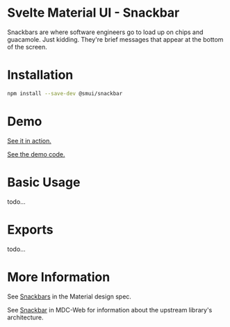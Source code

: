 # Svelte Material UI - Snackbar

Snackbars are where software engineers go to load up on chips and guacamole. Just kidding. They're brief messages that appear at the bottom of the screen.

# Installation

```sh
npm install --save-dev @smui/snackbar
```

# Demo

[See it in action.](https://sveltematerialui.com/demo/snackbar)

[See the demo code.](/site/src/routes/demo/snackbar/)

# Basic Usage

todo...

# Exports

todo...

# More Information

See [Snackbars](https://material.io/components/snackbars) in the Material design spec.

See [Snackbar](https://github.com/material-components/material-components-web/tree/v11.0.0/packages/mdc-snackbar) in MDC-Web for information about the upstream library's architecture.

